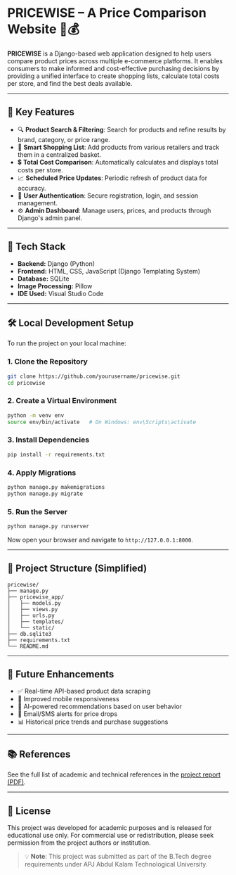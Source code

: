 # PRICEWISE – A Price Comparison Website 🛒💰

**PRICEWISE** is a Django-based web application designed to help users compare product prices across multiple e-commerce platforms. It enables consumers to make informed and cost-effective purchasing decisions by providing a unified interface to create shopping lists, calculate total costs per store, and find the best deals available.

---

## 🚀 Key Features

- 🔍 **Product Search & Filtering**: Search for products and refine results by brand, category, or price range.
- 🛒 **Smart Shopping List**: Add products from various retailers and track them in a centralized basket.
- 💲 **Total Cost Comparison**: Automatically calculates and displays total costs per store.
- 📈 **Scheduled Price Updates**: Periodic refresh of product data for accuracy.
- 🔐 **User Authentication**: Secure registration, login, and session management.
- ⚙️ **Admin Dashboard**: Manage users, prices, and products through Django's admin panel.

---

## 🧰 Tech Stack

- **Backend:** Django (Python)
- **Frontend:** HTML, CSS, JavaScript (Django Templating System)
- **Database:** SQLite
- **Image Processing:** Pillow
- **IDE Used:** Visual Studio Code

---

## 🛠️ Local Development Setup

To run the project on your local machine:

### 1. Clone the Repository
```bash
git clone https://github.com/yourusername/pricewise.git
cd pricewise
````

### 2. Create a Virtual Environment

```bash
python -m venv env
source env/bin/activate   # On Windows: env\Scripts\activate
```

### 3. Install Dependencies

```bash
pip install -r requirements.txt
```

### 4. Apply Migrations

```bash
python manage.py makemigrations
python manage.py migrate
```

### 5. Run the Server

```bash
python manage.py runserver
```

Now open your browser and navigate to `http://127.0.0.1:8000`.

---

## 📂 Project Structure (Simplified)

```
pricewise/
├── manage.py
├── pricewise_app/
│   ├── models.py
│   ├── views.py
│   ├── urls.py
│   ├── templates/
│   └── static/
├── db.sqlite3
├── requirements.txt
└── README.md
```

---

## 🔮 Future Enhancements

* ✅ Real-time API-based product data scraping
* 📲 Improved mobile responsiveness
* 🤖 AI-powered recommendations based on user behavior
* 🔔 Email/SMS alerts for price drops
* 📊 Historical price trends and purchase suggestions

---

## 📚 References

See the full list of academic and technical references in the [project report (PDF)](./PPRICEWISE_17_removed.pdf).

---

## 📄 License

This project was developed for academic purposes and is released for educational use only. For commercial use or redistribution, please seek permission from the project authors or institution.

> 💡 **Note**: This project was submitted as part of the B.Tech degree requirements under APJ Abdul Kalam Technological University.

